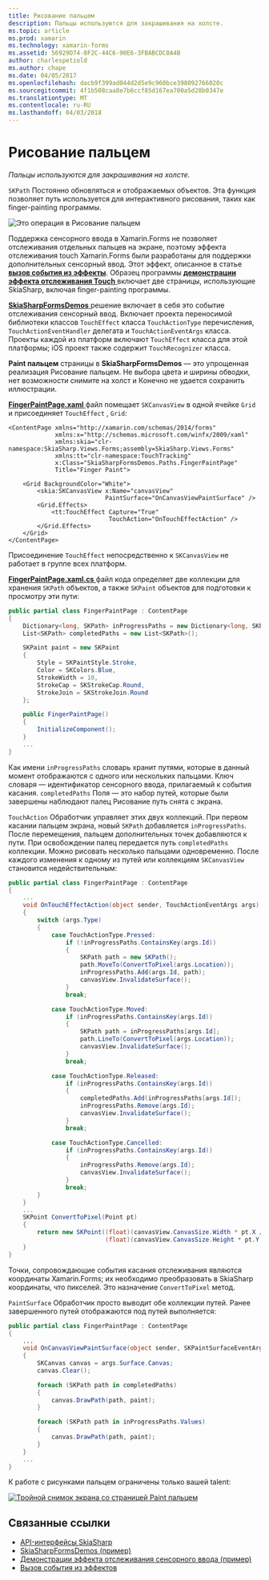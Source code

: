 ```yaml
---
title: Рисование пальцем
description: Пальцы используются для закрашивания на холсте.
ms.topic: article
ms.prod: xamarin
ms.technology: xamarin-forms
ms.assetid: 56929D74-8F2C-44C6-90E6-3FBABCDC0A4B
author: charlespetzold
ms.author: chape
ms.date: 04/05/2017
ms.openlocfilehash: dacb9f399ad044d2d5e9c960bce398092766020c
ms.sourcegitcommit: 4f1b508caa8e7b6ccf85d167ea700a5d28b0347e
ms.translationtype: MT
ms.contentlocale: ru-RU
ms.lasthandoff: 04/03/2018
---
```

# <a name="finger-painting"></a>Рисование пальцем

_Пальцы используются для закрашивания на холсте._

`SKPath` Постоянно обновляться и отображаемых объектов. Эта функция позволяет путь используется для интерактивного рисования, таких как finger-painting программы.

![](finger-paint-images/fingerpaintsample.png "Это операция в Рисование пальцем")

Поддержка сенсорного ввода в Xamarin.Forms не позволяет отслеживания отдельных пальцев на экране, поэтому эффекта отслеживания touch Xamarin.Forms были разработаны для поддержки дополнительных сенсорный ввод. Этот эффект, описанное в статье [ **вызов события из эффекты**](~/xamarin-forms/app-fundamentals/effects/touch-tracking.md). Образец программы [ **демонстрации эффекта отслеживания Touch** ](https://developer.xamarin.com/samples/xamarin-forms/Effects/TouchTrackingEffectDemos/) включает две страницы, использующие SkiaSharp, включая finger-painting программы.

[ **SkiaSharpFormsDemos** ](https://developer.xamarin.com/samples/xamarin-forms/SkiaSharpForms/Demos/) решение включает в себя это событие отслеживания сенсорный ввод. Включает проекта переносимой библиотеки классов `TouchEffect` класса `TouchActionType` перечисления, `TouchActionEventHandler` делегата и `TouchActionEventArgs` класса. Проекты каждой из платформ включают `TouchEffect` класса для этой платформы; iOS проект также содержит `TouchRecognizer` класса.

**Paint пальцем** страницы в **SkiaSharpFormsDemos** — это упрощенная реализация Рисование пальцем. Не выбора цвета и ширины обводки, нет возможности снимите на холст и Конечно не удается сохранить иллюстрации.

[ **FingerPaintPage.xaml** ](https://github.com/xamarin/xamarin-forms-samples/blob/master/SkiaSharpForms/SkiaSharpFormsDemos/SkiaSharpFormsDemos/SkiaSharpFormsDemos/LinesAndPaths/FingerPaintPage.xaml) файл помещает `SKCanvasView` в одной ячейке `Grid` и присоединяет `TouchEffect` , `Grid`:

```xaml
<ContentPage xmlns="http://xamarin.com/schemas/2014/forms"
             xmlns:x="http://schemas.microsoft.com/winfx/2009/xaml"
             xmlns:skia="clr-namespace:SkiaSharp.Views.Forms;assembly=SkiaSharp.Views.Forms"
             xmlns:tt="clr-namespace:TouchTracking"
             x:Class="SkiaSharpFormsDemos.Paths.FingerPaintPage"
             Title="Finger Paint">

    <Grid BackgroundColor="White">
        <skia:SKCanvasView x:Name="canvasView"
                           PaintSurface="OnCanvasViewPaintSurface" />
        <Grid.Effects>
            <tt:TouchEffect Capture="True"
                            TouchAction="OnTouchEffectAction" />
        </Grid.Effects>
    </Grid>
</ContentPage>
```

Присоединение `TouchEffect` непосредственно к `SKCanvasView` не работает в группе всех платформ.

[ **FingerPaintPage.xaml.cs** ](https://github.com/xamarin/xamarin-forms-samples/blob/master/SkiaSharpForms/SkiaSharpFormsDemos/SkiaSharpFormsDemos/SkiaSharpFormsDemos/LinesAndPaths/FingerPaintPage.xaml.cs) файл кода определяет две коллекции для хранения `SKPath` объектов, а также `SKPaint` объектов для подготовки к просмотру эти пути:

```csharp
public partial class FingerPaintPage : ContentPage
{
    Dictionary<long, SKPath> inProgressPaths = new Dictionary<long, SKPath>();
    List<SKPath> completedPaths = new List<SKPath>();

    SKPaint paint = new SKPaint
    {
        Style = SKPaintStyle.Stroke,
        Color = SKColors.Blue,
        StrokeWidth = 10,
        StrokeCap = SKStrokeCap.Round,
        StrokeJoin = SKStrokeJoin.Round
    };

    public FingerPaintPage()
    {
        InitializeComponent();
    }
    ...
}
```

Как имени `inProgressPaths` словарь хранит путями, которые в данный момент отображаются с одного или нескольких пальцами. Ключ словаря — идентификатор сенсорного ввода, прилагаемый к события касания. `completedPaths` Поля — это набор путей, которые были завершены наблюдают палец Рисование путь снята с экрана.

`TouchAction` Обработчик управляет этих двух коллекций. При первом касании пальцем экрана, новый `SKPath` добавляется `inProgressPaths`. После перемещения, пальцем дополнительных точек добавляются к пути. При освобождении палец передается путь `completedPaths` коллекции. Можно рисовать несколько пальцами одновременно. После каждого изменения к одному из путей или коллекциям `SKCanvasView` становится недействительным:

```csharp
public partial class FingerPaintPage : ContentPage
{
    ...
    void OnTouchEffectAction(object sender, TouchActionEventArgs args)
    {
        switch (args.Type)
        {
            case TouchActionType.Pressed:
                if (!inProgressPaths.ContainsKey(args.Id))
                {
                    SKPath path = new SKPath();
                    path.MoveTo(ConvertToPixel(args.Location));
                    inProgressPaths.Add(args.Id, path);
                    canvasView.InvalidateSurface();
                }
                break;

            case TouchActionType.Moved:
                if (inProgressPaths.ContainsKey(args.Id))
                {
                    SKPath path = inProgressPaths[args.Id];
                    path.LineTo(ConvertToPixel(args.Location));
                    canvasView.InvalidateSurface();
                }
                break;

            case TouchActionType.Released:
                if (inProgressPaths.ContainsKey(args.Id))
                {
                    completedPaths.Add(inProgressPaths[args.Id]);
                    inProgressPaths.Remove(args.Id);
                    canvasView.InvalidateSurface();
                }
                break;

            case TouchActionType.Cancelled:
                if (inProgressPaths.ContainsKey(args.Id))
                {
                    inProgressPaths.Remove(args.Id);
                    canvasView.InvalidateSurface();
                }
                break;
        }
    }
    ...
    SKPoint ConvertToPixel(Point pt)
    {
        return new SKPoint((float)(canvasView.CanvasSize.Width * pt.X / canvasView.Width),
                           (float)(canvasView.CanvasSize.Height * pt.Y / canvasView.Height));
    }
}
```

Точки, сопровождающие события касания отслеживания являются координаты Xamarin.Forms; их необходимо преобразовать в SkiaSharp координаты, что пикселей. Это назначение `ConvertToPixel` метод.

`PaintSurface` Обработчик просто выводит обе коллекции путей. Ранее завершенного путей отображаются под путей выполняется:

```csharp
public partial class FingerPaintPage : ContentPage
{
    ,,,
    void OnCanvasViewPaintSurface(object sender, SKPaintSurfaceEventArgs args)
    {
        SKCanvas canvas = args.Surface.Canvas;
        canvas.Clear();

        foreach (SKPath path in completedPaths)
        {
            canvas.DrawPath(path, paint);
        }

        foreach (SKPath path in inProgressPaths.Values)
        {
            canvas.DrawPath(path, paint);
        }
    }
    ...
}
```

К работе с рисунками пальцем ограничены только вашей talent:

[![](finger-paint-images/fingerpaint-small.png "Тройной снимок экрана со страницей Paint пальцем")](finger-paint-images/fingerpaint-large.png#lightbox "тройной снимок экрана со страницей пальцем рисования")


## <a name="related-links"></a>Связанные ссылки

- [API-интерфейсы SkiaSharp](https://developer.xamarin.com/api/root/SkiaSharp/)
- [SkiaSharpFormsDemos (пример)](https://developer.xamarin.com/samples/xamarin-forms/SkiaSharpForms/Demos/)
- [Демонстрации эффекта отслеживания сенсорного ввода (пример)](https://developer.xamarin.com/samples/xamarin-forms/Effects/TouchTrackingEffectDemos/)
- [Вызов события из эффектов](~/xamarin-forms/app-fundamentals/effects/touch-tracking.md)
